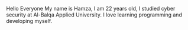 Hello Everyone My name is Hamza, I am 22 years old, I studied cyber security at Al-Balqa Applied University. I love learning programming and developing myself.
